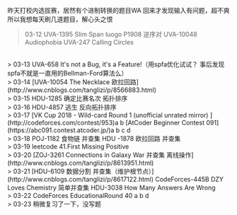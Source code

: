 昨天打校内选拔赛，居然有个进制转换的题目WA
回来才发现输入有问题，超不爽
所以我想每天刷几道题目，解心头之恨
<br />
> 03-12
UVA-1395 Slim Span
luogo P1908 逆序对
UVA-10048 Audiophobia
UVA-247 Calling Circles
  
<br />
> 03-13
UVA-658 It's not a Bug, it's a Feature!（用spfa优化试试？ 事后发现spfa不就是一直用的Bellman-Ford算法么）

<br />
> 03-14
[UVA-10054 The Necklace 欧拉回路](http://www.cnblogs.com/tanglizi/p/8566883.html)

<br />
> 03-15
HDU-1285 确定比赛名次  拓扑排序

<br />
> 03-16
HDU-4857 逃生 反向拓扑排序

<br />
> 03-17
[VK Cup 2018 - Wild-card Round 1 (unofficial unrated mirror) ](http://codeforces.com/contest/953)a b
[AtCoder Beginner Contest 091](https://abc091.contest.atcoder.jp/)a b c d

<br />
> 03-18
POJ-1182 食物链 并查集
HDU	-1878 欧拉回路 并查集

<br />
> 03-19
leetcode 41.First Missing Positive

<br />
> 03-20
[ZOJ-3261 Connections in Galaxy War 并查集 离线操作](http://www.cnblogs.com/tanglizi/p/8613951.html)

<br />
> 03-21
[HDU-6109 数据分割 并查集（维护根节点）](http://www.cnblogs.com/tanglizi/p/8617122.html)
CodeForces-445B DZY Loves Chemistry 简单并查集
HDU-3038 How Many Answers Are Wrong

<br />
> 03-22
CodeForces EducationalRound 40 a b d

<br />
> 03-23
稍微复习了一下，没写题
